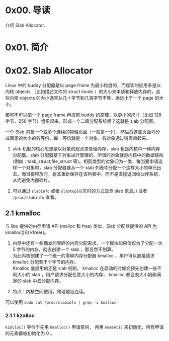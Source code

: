 # 0x00. 导读

介绍 Slab Allocator.

# 0x01. 简介

# 0x02. Slab Allocator

Linux 中的 buddy 分配器是以 page frame 为最小粒度的，而现实的应用多是以内核 objects （比如描述文件的 struct inode ）的大小来申请和释放内存的，这些内核 objects 的大小通常从几十字节到几百字节不等，远远小于一个 page 的大小。

那可不可以把一个 page frame 再按照 buddy 的原理，以更小的尺寸（比如 128 字节，256 字节）组织起来，形成一个二级分配系统呢？这就是 slab 分配器。

一个 Slab 包含一个或多个连续的物理页面（一般是一个），然后将这些页面均分成固定的大小的各等份，每一等份就是一个对象，各对象通过链表串起来。

1. slab 机制的核心思想是以对象的观点来管理内存，slab 也是内核中一种内存分配器，slab 分配器基于对象进行管理的，所谓的对象就是内核中的数据结构(例如：task_struct,file_struct 等)。相同类型的对象归为一类，每当要申请这样一个对象时，slab 分配器就从一个 slab 列表中分配一个这样大小的单元出去，而当要释放时，将其重新保存在该列表中，而不是直接返回给伙伴系统，从而避免内部碎片。

2. 可以通过 `slabinfo` 或者 `slabtop`(以实时的方式显示 slab 信息。) 或者 `/proc/slabinfo` 查看。

## 2.1 kmalloc

与 libc 提供的内存申请 API (malloc 和 free) 类似，Slab 分配器提供的 API 为 kmalloc()和 kfree()。

1. 内存中还有一些偶发的零碎的内存分配需求，一个模块如果仅仅为了分配一次 5 字节的内存，就去创建一个 slab ，那显然不划算。  
为此内核创建了一个统一的零碎内存分配器 kmalloc ，用户可以直接请求 kmalloc 分配若干个字节的内存。  
Kmalloc 底层用的还是 slab 机制， kmalloc 在启动的时候会预先创建一些不同大小的 slab ，用户请求分配任意大小的内存， kmalloc 都会去大小刚刚满足的 slab 中去分配内存。

2. 特点：内核空间使用，物理地址连续。

可以使用 `sudo cat /proc/slabinfo | grep -i kmalloc`

### 2.1.1 kzalloc

`kzalloc()` 等价于先用 `kmalloc()` 申请空间， 再用 `memset()` 来初始化，所有申请的元素都被初始化为 0 。
